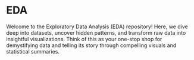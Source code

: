 # EDA
Welcome to the Exploratory Data Analysis (EDA) repository! Here, we dive deep into datasets, uncover hidden patterns, and transform raw data into insightful visualizations. Think of this as your one-stop shop for demystifying data and telling its story through compelling visuals and statistical summaries.

